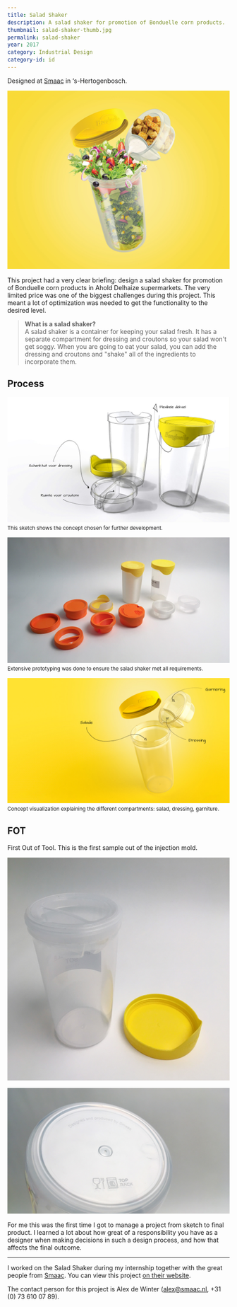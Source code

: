 ```yaml
---
title: Salad Shaker
description: A salad shaker for promotion of Bonduelle corn products.
thumbnail: salad-shaker-thumb.jpg
permalink: salad-shaker
year: 2017
category: Industrial Design
category-id: id
---
```


Designed at [Smaac](https://smaac.nl/) in ‘s-Hertogenbosch.

![salad shaker hero](/img/portfolio/salad-shaker-hero.jpg)

This project had a very clear briefing: design a
salad shaker for promotion of Bonduelle corn
products in Ahold Delhaize supermarkets.
The very limited price was one of the biggest
challenges during this project. This meant a lot of
optimization was needed to get the functionality
to the desired level.

> **What is a salad shaker?**<br>
> A salad shaker is a container for keeping your salad fresh. It has a separate compartment for dressing and croutons so your salad won't get soggy. When you are going to eat your salad, you can add the dressing and croutons and "shake" all of the ingredients to incorporate them.


## Process

![salad shaker sketch](/img/portfolio/salad-shaker-sketch.jpg) <small>This sketch shows the concept chosen for further development.</small>

![salad shaker prototyping](/img/portfolio/salad-shaker-prototyping.jpg) <small>Extensive prototyping was done to ensure the salad shaker met all requirements.</small>

![salad shaker concept](/img/portfolio/salad-shaker-concept.jpg) <small>Concept visualization explaining the different compartments: salad, dressing, garniture.</small>

## FOT

First Out of Tool. This is the first sample out of the injection mold.

![salad shaker prototyping](/img/portfolio/salad-shaker-fot-1.jpg)

![salad shaker prototyping](/img/portfolio/salad-shaker-fot-2.jpg)

For me this was the first time I got to manage a project from sketch to final product. I learned a lot about how great of a responsibility you have as a designer when making decisions in such a design process, and how that affects the final outcome.

---

I worked on the Salad Shaker during my internship together with the great people from [Smaac](https://smaac.nl/). You can view this project [on their website](https://smaac.nl/cases/product-design_bonduelle_salad-shaker/).

The contact person for this project is Alex de Winter ([alex@smaac.nl](mailto:alex@smaac.nl),
+31 (0) 73 610 07 89).

